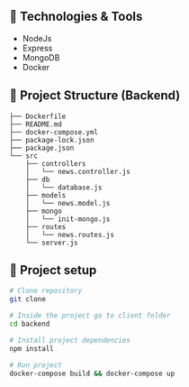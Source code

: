 ## :hammer: Technologies & Tools

- NodeJs
- Express
- MongoDB
- Docker

## :open_file_folder: Project Structure (Backend)
```
├── Dockerfile
├── README.md
├── docker-compose.yml
├── package-lock.json
├── package.json
└── src
    ├── controllers
    │   └── news.controller.js
    ├── db
    │   └── database.js
    ├── models
    │   └── news.model.js
    ├── mongo
    │   └── init-mongo.js
    ├── routes
    │   └── news.routes.js
    └── server.js
```

## :wrench: Project setup

```bash
# Clone repository
git clone 

# Inside the project go to client folder
cd backend

# Install project dependencies
npm install

# Run project
docker-compose build && docker-compose up
```